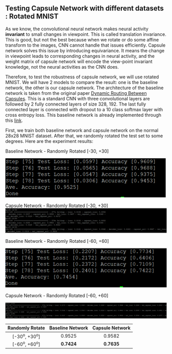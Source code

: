 ## Testing Capsule Network with different datasets : Rotated MNIST

As we know, the convolutional neural network makes neural activity **invariant** to small changes in viewpoint. This is called translation invariance. This is good, but not the best because when we rotate or do some affine transform to the images, CNN cannot handle that issues efficiently. Capsule network solves this issue by introducing equivariance. It means the change in viewpoint leads to corresponding changes in neural activity, and the weight matrix of capsule network will encode the view-point invariant knowledge, not the neural activities as the CNN does.

Therefore, to test the robustness of capsule network, we will use rotated MNIST. We will have 2 models to compare the result: one is the baseline network, the other is our capsule network. The architecture of the baseline network is taken from the original paper [Dynamic Routing Between Capsules](https://arxiv.org/pdf/1710.09829.pdf). This is a standard CNN with three convolutional layers are followed by 2 fully connected layers of size 328, 192. The last fully connected layer is connected with dropout to a 10 class softmax layer with cross entropy loss. This baseline network is already implemented through this [link](https://github.com/shinseung428/CapsNet_Tensorflow/blob/master/models/baseline_network.py). 

First, we train both baseline network and capsule network on the normal 28x28 MNIST dataset. After that, we randomly rotated the test set to some degrees. Here are the experiment results:

Baseline Network - Randomly Rotated [-30, +30]

![1](baseline_Rotated_MNIST_30.PNG)

Capsule Network - Randomly Rotated [-30, +30]
![2](Capsule_Rotated_MNIST_30.png)

Baseline Network - Randomly Rotated [-60, +60]

![3](baseline_Rotated_MNIST_60.PNG)

Capsule Network - Randomly Rotated [-60, +60]

![4](Capsule_Rotated_MNIST_60.PNG)

| Randomly Rotate                    | Baseline Network  | Capsule Network   |
| :---:                              |:---:              | :---:             |
| [-30<sup>o</sup>, +30<sup>o</sup>] | 0.9525            | 0.9582            |
| [-60<sup>o</sup>, +60<sup>o</sup>] | **0.7424**        | **0.7635**        |

